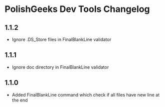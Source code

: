 # PolishGeeks Dev Tools Changelog

## 1.1.2

- Ignore .DS_Store files in FinalBlankLine validator

## 1.1.1

- Ignore doc directory in FinalBlankLine validator

## 1.1.0

- Added FinalBlankLine command which check if all files have new line at the end
